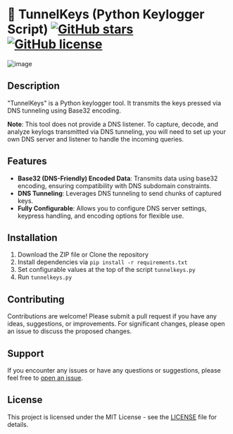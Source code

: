 # 📝 TunnelKeys (Python Keylogger Script) [![GitHub stars](https://img.shields.io/github/stars/PetrisGR/TunnelKeys.svg)](https://github.com/PetrisGR/TunnelKeys/stargazers) [![GitHub license](https://img.shields.io/github/license/PetrisGR/TunnelKeys.svg)](https://github.com/PetrisGR/TunnelKeys/blob/master/LICENSE)

![image](https://github.com/user-attachments/assets/e82382d1-37b5-4919-adea-34b3bc6b0f62)

## Description

"TunnelKeys" is a Python keylogger tool. It transmits the keys pressed via DNS tunneling using Base32 encoding.

**Note**: This tool does not provide a DNS listener. To capture, decode, and analyze keylogs transmitted via DNS tunneling, you will need to set up your own DNS server and listener to handle the incoming queries.

## Features

- **Base32 (DNS-Friendly) Encoded Data**: Transmits data using base32 encoding, ensuring compatibility with DNS subdomain constraints.
- **DNS Tunneling**: Leverages DNS tunneling to send chunks of captured keys.
- **Fully Configurable**: Allows you to configure DNS server settings, keypress handling, and encoding options for flexible use.

## Installation

1. Download the ZIP file or Clone the repository
2. Install dependencies via `pip install -r requirements.txt`
3. Set configurable values at the top of the script `tunnelkeys.py`
3. Run `tunnelkeys.py`

## Contributing

Contributions are welcome! Please submit a pull request if you have any ideas, suggestions, or improvements. For significant changes, please open an issue to discuss the proposed changes.

## Support

If you encounter any issues or have any questions or suggestions, please feel free to [open an issue](https://github.com/PetrisGR/TunnelKeys/issues).

## License

This project is licensed under the MIT License - see the [LICENSE](https://github.com/PetrisGR/TunnelKeys/LICENSE) file for details.
